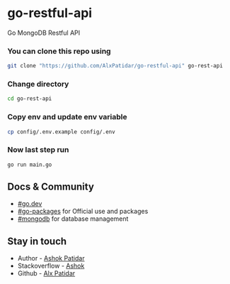 # go-restful-api
Go MongoDB Restful API

### You can clone this repo using 
```bash
git clone "https://github.com/AlxPatidar/go-restful-api" go-rest-api
```

### Change directory
```bash
cd go-rest-api
```
### Copy env and update env variable
```bash
cp config/.env.example config/.env
```

### Now last step run
```bash
go run main.go
```
## Docs & Community

  * [#go.dev](https://go.dev/doc/)
  * [#go-packages](https://pkg.go.dev/) for Official use and packages
  * [#mongodb](https://docs.mongodb.com/manual/reference/operator/aggregation/) for database management

## Stay in touch

- Author - [Ashok Patidar](https://github.com/AlxPatidar)
- Stackoverflow - [Ashok](https://stackoverflow.com/users/10893484/ashok)
- Github - [Alx Patidar](https://github.com/AlxPatidar)
